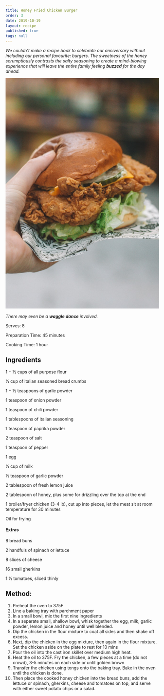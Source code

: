 ```yaml
---
title: Honey Fried Chicken Burger
order: 3
date: 2019-10-19
layout: recipe
published: true
tags: null
---
```

*We couldn’t make a recipe book to celebrate our anniversary without including our personal favourite: burgers. The sweetness of the honey scrumptiously contrasts the salty seasoning to create a mind-blowing experience that will leave the entire family feeling **buzzed** for the day ahead.* 

![](../uploads/loes-klinker-4ddvpom5qwi-unsplash.jpg)

*There may even be a **waggle dance** involved.*

Serves: 8

Preparation Time: 45 minutes

Cooking Time: 1 hour

## Ingredients

1 + ½ cups of all purpose flour

½ cup of italian seasoned bread crumbs

1 + ½ teaspoons of garlic powder

1 teaspoon of onion powder

1 teaspoon of chili powder

1 tablespoons of italian seasoning

1 teaspoon of paprika powder

2 teaspoon of salt

1 teaspoon of pepper

1 egg

½ cup of milk

½ teaspoon of garlic powder

2 tablespoon of fresh lemon juice

2 tablespoon of honey, plus some for drizzling over the top at the end

1 broiler/fryer chicken (3-4 ib), cut up into pieces, let the meat sit at room temperature for 30 minutes

Oil for frying

#### Extras

8 bread buns

2 handfuls of spinach or lettuce

8 slices of cheese

16 small gherkins

1 ½ tomatoes, sliced thinly

## Method:

1. Preheat the oven to 375F
2. Line a baking tray with parchment paper
3. In a small bowl, mix the first nine ingredients
4. In a separate small, shallow bowl, whisk together the egg, milk, garlic powder, lemon juice and honey until well blended.
5. Dip the chicken in the flour mixture to coat all sides and then shake off excess.
6. Next, dip the chicken in the egg mixture, then again in the flour mixture. Set the chicken aside on the plate to rest for 10 mins
7. Pour the oil into the cast iron skillet over medium high heat.
8. Heat the oil to 375F. Fry the chicken, a few pieces at a time (do not crowd), 3-5 minutes on each side or until golden brown.
9. Transfer the chicken using tongs onto the baking tray. Bake in the oven until the chicken is done.
10. Then place the cooked honey chicken into the bread buns, add the lettuce or spinach, gherkins, cheese and tomatoes on top, and serve with either sweet potato chips or a salad.